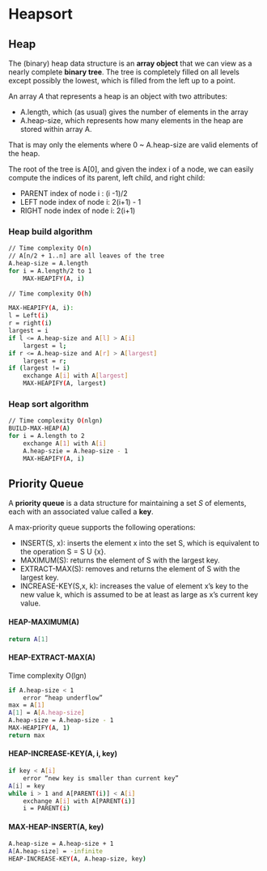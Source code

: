 # Heapsort

## Heap

The \(binary\) heap data structure is an **array object** that we can view as a nearly complete **binary tree**. The tree is completely filled on all levels except possibly the lowest, which is filled from the left up to a point.

An array _A_ that represents a heap is an object with two attributes:

* A.length, which \(as usual\) gives the number of elements in the array
* A.heap-size, which represents how many elements in the heap are stored within array A.

That is may only the elements where 0 ~ A.heap-size are valid elements of the heap.

The root of the tree is A\[0\], and given the index i of a node, we can easily compute the indices of its parent, left child, and right child:

* PARENT index of node i : \(i -1\)/2
* LEFT node index of node i: 2\(i+1\) - 1
* RIGHT node index of node i: 2\(i+1\)

### Heap build algorithm

```bash
// Time complexity O(n)
// A[n/2 + 1..n] are all leaves of the tree
A.heap-size = A.length
for i = A.length/2 to 1
    MAX-HEAPIFY(A, i)
    
// Time complexity O(h)    

MAX-HEAPIFY(A, i):
l = Left(i)
r = right(i)
largest = i
if l <= A.heap-size and A[l] > A[i]
    largest = l;
if r <= A.heap-size and A[r] > A[largest]
    largest = r;
if (largest != i)
    exchange A[i] with A[largest]
    MAX-HEAPIFY(A, largest) 
```

### Heap sort algorithm

```bash
// Time complexity O(nlgn)
BUILD-MAX-HEAP(A)
for i = A.length to 2
    exchange A[1] with A[i]
    A.heap-szie = A.heap-size - 1
    MAX-HEAPIFY(A, i)
```

## Priority Queue

A **priority queue** is a data structure for maintaining a set _S_ of elements, each with an associated value called a **key**.

A max-priority queue supports the following operations: 

* INSERT\(S, x\): inserts the element x into the set S, which is equivalent to the operation S = S U {x}. 
* MAXIMUM\(S\): returns the element of S with the largest key. 
* EXTRACT-MAX\(S\): removes and returns the element of S with the largest key. 
* INCREASE-KEY\(S,x, k\): increases the value of element x’s key to the new value k, which is assumed to be at least as large as x’s current key value.

#### HEAP-MAXIMUM\(A\)

```bash
return A[1]
```

#### HEAP-EXTRACT-MAX\(A\)

Time complexity O\(lgn\)

```bash
if A.heap-size < 1
    error “heap underflow”
max = A[1]
A[1] = A[A.heap-size]
A.heap-size = A.heap-size - 1
MAX-HEAPIFY(A, 1)
return max
```

#### HEAP-INCREASE-KEY\(A, i, key\)

```bash
if key < A[i]
    error “new key is smaller than current key”
A[i] = key
while i > 1 and A[PARENT(i)] < A[i]
    exchange A[i] with A[PARENT(i)]
    i = PARENT(i)
```

#### MAX-HEAP-INSERT\(A, key\)

```bash
A.heap-size = A.heap-size + 1
A[A.heap-size] = -infinite
HEAP-INCREASE-KEY(A, A.heap-size, key)
```

